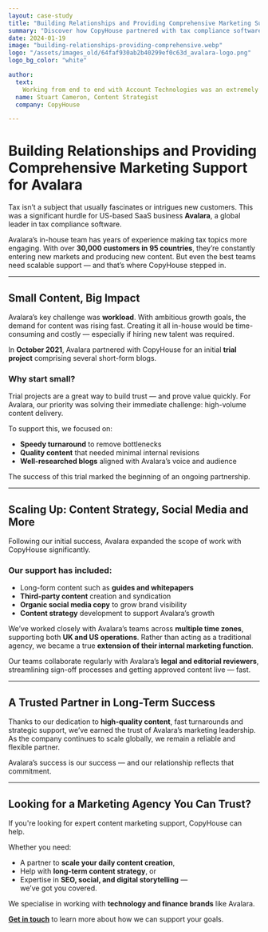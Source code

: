 ```yaml
---
layout: case-study
title: "Building Relationships and Providing Comprehensive Marketing Support for Avalara"
summary: "Discover how CopyHouse partnered with tax compliance software leader Avalara to deliver scalable content marketing support, from short-form blogs to content strategy and social media."
date: 2024-01-19
image: "building-relationships-providing-comprehensive.webp"
logo: "/assets/images_old/64faf930ab2b40299ef0c63d_avalara-logo.png"
logo_bg_color: "white"

author:
  text:
    Working from end to end with Account Technologies was an extremely productive experience. We really got to know them from our initial conversations and during our brand workshop, and they also learned a lot about us. This workshop laid the foundation for the project. The insights received allowed us to create a functional, clear and crisp brand book and landing page that resonates with Account Technologies’ target audience.
  name: Stuart Cameron, Content Strategist
  company: CopyHouse

---
```


# Building Relationships and Providing Comprehensive Marketing Support for Avalara

Tax isn’t a subject that usually fascinates or intrigues new customers. This was a significant hurdle for US-based SaaS business **Avalara**, a global leader in tax compliance software.

Avalara’s in-house team has years of experience making tax topics more engaging. With over **30,000 customers in 95 countries**, they’re constantly entering new markets and producing new content. But even the best teams need scalable support — and that’s where CopyHouse stepped in.

---

## Small Content, Big Impact

Avalara’s key challenge was **workload**. With ambitious growth goals, the demand for content was rising fast. Creating it all in-house would be time-consuming and costly — especially if hiring new talent was required.

In **October 2021**, Avalara partnered with CopyHouse for an initial **trial project** comprising several short-form blogs. 

### Why start small?

Trial projects are a great way to build trust — and prove value quickly. For Avalara, our priority was solving their immediate challenge: high-volume content delivery. 

To support this, we focused on:
- **Speedy turnaround** to remove bottlenecks  
- **Quality content** that needed minimal internal revisions  
- **Well-researched blogs** aligned with Avalara’s voice and audience  

The success of this trial marked the beginning of an ongoing partnership.

---

## Scaling Up: Content Strategy, Social Media and More

Following our initial success, Avalara expanded the scope of work with CopyHouse significantly.

### Our support has included:
- Long-form content such as **guides and whitepapers**  
- **Third-party content** creation and syndication  
- **Organic social media copy** to grow brand visibility  
- **Content strategy** development to support Avalara’s growth  

We’ve worked closely with Avalara’s teams across **multiple time zones**, supporting both **UK and US operations**. Rather than acting as a traditional agency, we became a true **extension of their internal marketing function**.

Our teams collaborate regularly with Avalara’s **legal and editorial reviewers**, streamlining sign-off processes and getting approved content live — fast.

---

## A Trusted Partner in Long-Term Success

Thanks to our dedication to **high-quality content**, fast turnarounds and strategic support, we’ve earned the trust of Avalara’s marketing leadership. As the company continues to scale globally, we remain a reliable and flexible partner.

Avalara’s success is our success — and our relationship reflects that commitment.

---

## Looking for a Marketing Agency You Can Trust?

If you're looking for expert content marketing support, CopyHouse can help.

Whether you need:
- A partner to **scale your daily content creation**,  
- Help with **long-term content strategy**, or  
- Expertise in **SEO, social, and digital storytelling** —  
we’ve got you covered.

We specialise in working with **technology and finance brands** like Avalara. 

**[Get in touch](https://www.copyhouse.io/contact)** to learn more about how we can support your goals.
